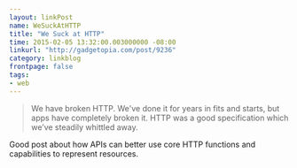 ```yaml
---
layout: linkPost
name: WeSuckAtHTTP
title: "We Suck at HTTP"
time: 2015-02-05 13:32:00.003000000 -08:00
linkurl: "http://gadgetopia.com/post/9236"
category: linkblog
frontpage: false
tags:
- web
---
```


<blockquote>
    We have broken HTTP.  We've done it for years in fits and starts, but apps have completely broken it.  HTTP was a good specification which we’ve steadily whittled away.
</blockquote>

<p>Good post about how APIs can better use core HTTP functions and capabilities to represent resources.</p>

